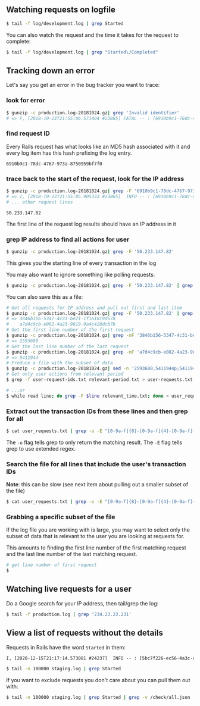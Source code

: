 ## Watching requests on logfile

```bash
$ tail -f log/development.log | grep Started
```

You can also watch the request and the time it takes for the request to complete:

```bash
$ tail -f log/development.log | grep "Started\/Completed"
```

## Tracking down an error

Let's say you get an error in the bug tracker you want to trace:

### look for error

```bash
$ gunzip -c production.log-20181024.gz| grep 'Invalid identifier'
# => F, [2018-10-23T21:55:06.571404 #23865] FATAL -- : [6910b9c1-78dc-4767-973a-8750959bf7f0] RuntimeError (Invalid identifier):
```

### find request ID

Every Rails request has what looks like an MD5 hash associated with it and every log item has this hash prefixing the log entry.

`6910b9c1-78dc-4767-973a-8750959bf7f0`

### trace back to the start of the request, look for the IP address

```bash
$ gunzip -c production.log-20181024.gz| grep -F '6910b9c1-78dc-4767-973a-8750959bf7f0'
# => I, [2018-10-23T21:55:05.905333 #23865]  INFO -- : [6910b9c1-78dc-4767-973a-8750959bf7f0] Started GET "/fx/projects/444334/roof_sections/47/panel_configuration" for 50.233.147.82 at 2018-10-23 21:55:05 +0000
# ... other request lines
```

`50.233.147.82`

The first line of the request log results should have an IP address in it

### grep IP address to find all actions for user

```bash
$ gunzip -c production.log-20181024.gz| grep -F '50.233.147.82'
```

This gives you the starting line of every transaction in the log

You may also want to ignore something like polling requests:

```bash
$ gunzip -c production.log-20181024.gz| grep -F '50.233.147.82' | grep -v '/api/v2/da_deploys?id=latest'
```

You can also save this as a file:

```bash
# Get all requests for IP address and pull out first and last item
$ gunzip -c production.log-20181024.gz| grep -F '50.233.147.82' | grep -v '/api/v2/da_deploys?id=latest' | grep -oE "[0-9a-f]{8}-[0-9a-f]{4}-[0-9a-f]{4}-[0-9a-f]{4}-[0-9a-f]{12}" | sed -e 1b -e '$!d' file
# => 3846b156-5347-4c31-be21-1f161819d578
#    a7d4c9cb-e082-4a23-9819-9a4c428dcb7b
# Get the first line number of the first request
$ gunzip -c production.log-20181024.gz| grep -nF '3846b156-5347-4c31-be21-1f161819d578' | head -n 1 | grep -oE "^\d*"
# => 2593680
# Get the last line number of the last request
$ gunzip -c production.log-20181024.gz| grep -nF 'a7d4c9cb-e082-4a23-9819-9a4c428dcb7b' | tail -n 1 | grep -oE "^\d*"
# => 5411944
# Produce a file with the subset of data
$ gunzip -c production.log-20181024.gz| sed -n '2593680,5411944p;5411945q' > relevant-period.txt
# Get only user actions from relevant period
$ grep -f user-request-ids.txt relevant-period.txt > user-requests.txt

# ...or
$ while read line; do grep -F $line relevant_time.txt; done < user_request_ids.txt
```

### Extract out the transaction IDs from these lines and then grep for all

```bash
$ cat user_requests.txt | grep -o -E "[0-9a-f]{8}-[0-9a-f]{4}-[0-9a-f]{4}-[0-9a-f]{4}-[0-9a-f]{12}"
```

The `-o` flag tells grep to only return the matching result.  The `-E` flag tells grep to use extended regex.

### Search the file for all lines that include the user's transaction IDs

**Note**: this can be slow (see next item about pulling out a smaller subset of the file)

```bash
$ cat user_requests.txt | grep -o -E "[0-9a-f]{8}-[0-9a-f]{4}-[0-9a-f]{4}-[0-9a-f]{4}-[0-9a-f]{12}" | grep -f /dev/stdin production.log-20181024.gz
```

### Grabbing a specific subset of the file

If the log file you are working with is large, you may want to select only the subset of data that is relevant to the user you are looking at requests for.

This amounts to finding the first line number of the first matching request and the last line number of the last matching request.

```bash
# get line number of first request
$
```

## Watching live requests for a user

Do a Google search for your IP address, then tail/grep the log:

```bash
$ tail -f production.log | grep '234.23.23.231'
```

## View a list of requests without the details

Requests in Rails have the word `Started` in them:

```txt
I, [2020-12-15T21:17:14.573081 #24237]  INFO -- : [5bc7f226-ec56-4a3c-aca0-af36bbe356e2] Started GET "/my_projects" for 73.202.254.72 at 2020-12-15 21:17:14 +0000
```

```bash
$ tail -n 100000 staging.log | grep Started
```

If you want to exclude requests you don't care about you can pull them out with:

```bash
$ tail -n 100000 staging.log | grep Started | grep -v /check/all.json
```
